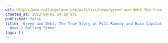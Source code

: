 ```yaml
---
url: http://www.rollingstone.com/politics/news/greed-and-debt-the-true-story-of-mitt-romney-and-bain-capital-20120829?print=true
created_at: 2012-09-01 14:19 UTC
published: false
title: 'Greed and Debt: The True Story of Mitt Romney and Bain Capital | Politics
  News | Rolling Stone'
tags: []
---
```



